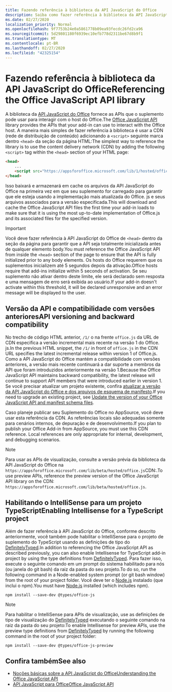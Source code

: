 ```yaml
---
title: Fazendo referência à biblioteca da API JavaScript do Office
description: Saiba como fazer referência à biblioteca da API JavaScript do Office e definições de tipo no suplemento.
ms.date: 02/27/2020
localization_priority: Normal
ms.openlocfilehash: 9f7753b24e0a5861778b09ea93fecdc26fd2ca96
ms.sourcegitcommit: 5d29801180f6939ec10efb778d2311be67d8b9f1
ms.translationtype: MT
ms.contentlocale: pt-BR
ms.lasthandoff: 02/27/2020
ms.locfileid: "42325154"
---
```

# <a name="referencing-the-office-javascript-api-library"></a><span data-ttu-id="3a90b-103">Fazendo referência à biblioteca da API JavaScript do Office</span><span class="sxs-lookup"><span data-stu-id="3a90b-103">Referencing the Office JavaScript API library</span></span>

<span data-ttu-id="3a90b-104">A biblioteca da [API JavaScript do Office](../reference/javascript-api-for-office.md) fornece as APIs que o suplemento pode usar para interagir com o host do Office.</span><span class="sxs-lookup"><span data-stu-id="3a90b-104">The [Office JavaScript API](../reference/javascript-api-for-office.md) library provides the APIs that your add-in can use to interact with the Office host.</span></span> <span data-ttu-id="3a90b-105">A maneira mais simples de fazer referência à biblioteca é usar a CDN (rede de distribuição de conteúdo) adicionando a `<script>` seguinte marca dentro `<head>` da seção da página HTML:</span><span class="sxs-lookup"><span data-stu-id="3a90b-105">The simplest way to reference the library is to use the content delivery network (CDN) by adding the following `<script>` tag within the `<head>` section of your HTML page:</span></span>  

```html
<head>
    ...
    <script src="https://appsforoffice.microsoft.com/lib/1/hosted/office.js" type="text/javascript"></script>
</head>
```

<span data-ttu-id="3a90b-106">Isso baixará e armazenará em cache os arquivos da API JavaScript do Office na primeira vez em que seu suplemento for carregado para garantir que ele esteja usando a implementação mais atualizada do Office. js e seus arquivos associados para a versão especificada.</span><span class="sxs-lookup"><span data-stu-id="3a90b-106">This will download and cache the Office JavaScript API files the first time your add-in loads to make sure that it is using the most up-to-date implementation of Office.js and its associated files for the specified version.</span></span>

> [!IMPORTANT]
> <span data-ttu-id="3a90b-107">Você deve fazer referência à API JavaScript do Office de `<head>` dentro da seção da página para garantir que a API seja totalmente inicializada antes de qualquer elemento body.</span><span class="sxs-lookup"><span data-stu-id="3a90b-107">You must reference the Office JavaScript API from inside the `<head>` section of the page to ensure that the API is fully initialized prior to any body elements.</span></span> <span data-ttu-id="3a90b-108">Os hosts do Office requerem que os suplementos inicializem até 5 segundos depois da ativação.</span><span class="sxs-lookup"><span data-stu-id="3a90b-108">Office hosts require that add-ins initialize within 5 seconds of activation.</span></span> <span data-ttu-id="3a90b-109">Se seu suplemento não ativar dentro deste limite, ele será declarado sem resposta e uma mensagem de erro será exibida ao usuário.</span><span class="sxs-lookup"><span data-stu-id="3a90b-109">If your add-in doesn't activate within this threshold, it will be declared unresponsive and an error message will be displayed to the user.</span></span>

## <a name="api-versioning-and-backward-compatibility"></a><span data-ttu-id="3a90b-110">Versão da API e compatibilidade com versões anteriores</span><span class="sxs-lookup"><span data-stu-id="3a90b-110">API versioning and backward compatibility</span></span>

<span data-ttu-id="3a90b-111">No trecho de código HTML anterior, `/1/` o na frente `office.js` da URL de CDN especifica a versão incremental mais recente na versão 1 do Office. js.</span><span class="sxs-lookup"><span data-stu-id="3a90b-111">In the previous HTML snippet, the `/1/` in front of `office.js` in the CDN URL specifies the latest incremental release within version 1 of Office.js.</span></span> <span data-ttu-id="3a90b-112">Como a API JavaScript do Office mantém a compatibilidade com versões anteriores, a versão mais recente continuará a dar suporte a membros da API que foram introduzidos anteriormente na versão 1.</span><span class="sxs-lookup"><span data-stu-id="3a90b-112">Because the Office JavaScript API maintains backward compatibility, the latest release will continue to support API members that were introduced earlier in version 1.</span></span> <span data-ttu-id="3a90b-113">Se você precisar atualizar um projeto existente, confira [atualizar a versão da API JavaScript do Office e dos arquivos de esquema de manifesto](update-your-javascript-api-for-office-and-manifest-schema-version.md).</span><span class="sxs-lookup"><span data-stu-id="3a90b-113">If you need to upgrade an existing project, see [Update the version of your Office JavaScript API and manifest schema files](update-your-javascript-api-for-office-and-manifest-schema-version.md).</span></span> 

<span data-ttu-id="3a90b-p104">Caso planeje publicar seu Suplemento do Office no AppSource, você deve usar esta referência da CDN. As referências locais são adequadas somente para cenários internos, de depuração e de desenvolvimento.</span><span class="sxs-lookup"><span data-stu-id="3a90b-p104">If you plan to publish your Office Add-in from AppSource, you must use this CDN reference. Local references are only appropriate for internal, development, and debugging scenarios.</span></span>

> [!NOTE]
> <span data-ttu-id="3a90b-116">Para usar as APIs de visualização, consulte a versão prévia da biblioteca da API JavaScript do Office na `https://appsforoffice.microsoft.com/lib/beta/hosted/office.js`CDN:.</span><span class="sxs-lookup"><span data-stu-id="3a90b-116">To use preview APIs, reference the preview version of the Office JavaScript API library on the CDN: `https://appsforoffice.microsoft.com/lib/beta/hosted/office.js`.</span></span>

## <a name="enabling-intellisense-for-a-typescript-project"></a><span data-ttu-id="3a90b-117">Habilitando o IntelliSense para um projeto TypeScript</span><span class="sxs-lookup"><span data-stu-id="3a90b-117">Enabling Intellisense for a TypeScript project</span></span>

<span data-ttu-id="3a90b-118">Além de fazer referência à API JavaScript do Office, conforme descrito anteriormente, você também pode habilitar o IntelliSense para o projeto de suplemento do TypeScript usando as definições de tipo do [DefinitelyTyped](https://github.com/DefinitelyTyped/DefinitelyTyped/tree/master/types/office-js).</span><span class="sxs-lookup"><span data-stu-id="3a90b-118">In addition to referencing the Office JavaScript API as described previously, you can also enable Intellisense for TypeScript add-in project by using the type definitions from [DefinitelyTyped](https://github.com/DefinitelyTyped/DefinitelyTyped/tree/master/types/office-js).</span></span> <span data-ttu-id="3a90b-119">Para fazer isso, execute o seguinte comando em um prompt do sistema habilitado para nós (ou janela do git bash) da raiz da pasta do seu projeto.</span><span class="sxs-lookup"><span data-stu-id="3a90b-119">To do so, run the following command in a Node-enabled system prompt (or git bash window) from the root of your project folder.</span></span> <span data-ttu-id="3a90b-120">Você deve ter o [Node.js](https://nodejs.org) instalado (que inclui o npm).</span><span class="sxs-lookup"><span data-stu-id="3a90b-120">You must have [Node.js](https://nodejs.org) installed (which includes npm).</span></span>

```command&nbsp;line
npm install --save-dev @types/office-js
```

> [!NOTE]
> <span data-ttu-id="3a90b-121">Para habilitar o IntelliSense para APIs de visualização, use as definições de tipo de visualização do [DefinitelyTyped](https://github.com/DefinitelyTyped/DefinitelyTyped/tree/master/types/office-js-preview) executando o seguinte comando na raiz da pasta do seu projeto:</span><span class="sxs-lookup"><span data-stu-id="3a90b-121">To enable Intellisense for preview APIs, use the preview type definitions from [DefinitelyTyped](https://github.com/DefinitelyTyped/DefinitelyTyped/tree/master/types/office-js-preview) by running the following command in the root of your project folder:</span></span> 
>
> `npm install --save-dev @types/office-js-preview`

## <a name="see-also"></a><span data-ttu-id="3a90b-122">Confira também</span><span class="sxs-lookup"><span data-stu-id="3a90b-122">See also</span></span>

- [<span data-ttu-id="3a90b-123">Noções básicas sobre a API JavaScript do Office</span><span class="sxs-lookup"><span data-stu-id="3a90b-123">Understanding the Office JavaScript API</span></span>](understanding-the-javascript-api-for-office.md)
- [<span data-ttu-id="3a90b-124">API JavaScript para Office</span><span class="sxs-lookup"><span data-stu-id="3a90b-124">Office JavaScript API</span></span>](/office/dev/add-ins/reference/javascript-api-for-office)
